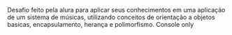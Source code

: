 Desafio feito pela alura para aplicar seus conhecimentos em uma aplicação de um sistema de músicas,
utilizando conceitos de orientação a objetos basicas, encapsulamento, herança e polimorfismo.
Console only
